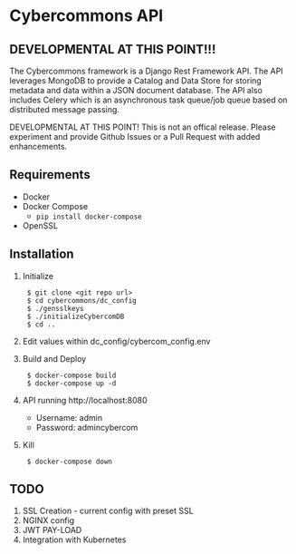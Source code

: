 Cybercommons API 
=======

## DEVELOPMENTAL AT THIS POINT!!!


The Cybercommons framework is a Django Rest Framework API. The API leverages MongoDB to provide a Catalog and Data Store for storing metadata and data within a JSON document database. The API also includes Celery which is an asynchronous task queue/job queue based on distributed message passing.

DEVELOPMENTAL AT THIS POINT! This is not an offical release. Please experiment and provide Github Issues or a  Pull Request with added enhancements. 


## Requirements

* Docker
* Docker Compose
    * `pip install docker-compose`
* OpenSSL

## Installation

1. Initialize

        $ git clone <git repo url>
        $ cd cybercommons/dc_config
        $ ./gensslkeys
        $ ./initializeCybercomDB
        $ cd ..

2. Edit values within dc_config/cybercom_config.env
3. Build and Deploy

        $ docker-compose build
        $ docker-compose up -d 

4. API running http://localhost:8080
    * Username: admin
    * Password: admincybercom

5. Kill

        $ docker-compose down

## TODO

1. SSL Creation - current config with preset SSL
2. NGINX config 
2. JWT PAY-LOAD
3. Integration with Kubernetes
